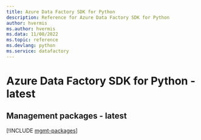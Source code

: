 ```yaml
---
title: Azure Data Factory SDK for Python
description: Reference for Azure Data Factory SDK for Python
author: hvermis
ms.author: hvermis
ms.data: 11/08/2022
ms.topic: reference
ms.devlang: python
ms.service: datafactory
---
```

# Azure Data Factory SDK for Python - latest

## Management packages - latest
[!INCLUDE [mgmt-packages](data-factory-mgmt-index.md)]

